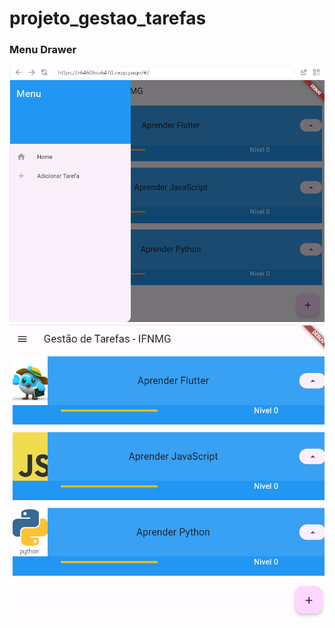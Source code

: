 # projeto_gestao_tarefas
### Menu Drawer

![Texto Alternativo](img/menu.png)
<br>
![Texto Alternativo](img/menu2.png)
